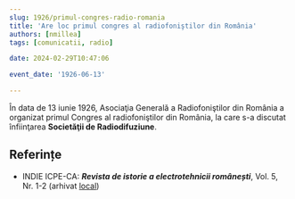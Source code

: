 ```yaml
---
slug: 1926/primul-congres-radio-romania
title: 'Are loc primul congres al radiofoniştilor din România'
authors: [nmillea]
tags: [comunicatii, radio]

date: 2024-02-29T10:47:06

event_date: '1926-06-13'

---
```


În data de 13 iunie 1926, Asociaţia Generală a Radiofoniştilor din România a organizat
primul Congres al radiofoniştilor din România, la care s-a discutat înfiinţarea **Societăţii de Radiodifuziune**.

<!-- truncate -->

## Referințe

- INDIE ICPE-CA: _**Revista de istorie a electrotehnicii românești**_, Vol. 5, Nr. 1-2 (arhivat [local](https://cronica-it.github.io/arhiva/#2019))

